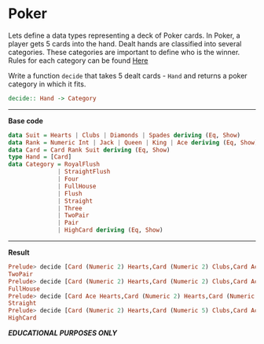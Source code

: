# Poker
Lets define a data types representing a deck of Poker cards. In Poker, a player gets 5 cards into the hand. Dealt hands are classified into several categories. These categories are important to define who is the winner. Rules for each category can be found [Here](https://en.wikipedia.org/wiki/Poker)

Write a function `decide` that takes 5 dealt cards - `Hand` and returns a poker category in which it fits.
```haskell
decide:: Hand -> Category
```
___________________________________________________________________________________________________________________________________________________________________________________
**Base code**

```haskell
data Suit = Hearts | Clubs | Diamonds | Spades deriving (Eq, Show)
data Rank = Numeric Int | Jack | Queen | King | Ace deriving (Eq, Show)
data Card = Card Rank Suit deriving (Eq, Show)
type Hand = [Card]
data Category = RoyalFlush
              | StraightFlush
              | Four
              | FullHouse
              | Flush
              | Straight
              | Three
              | TwoPair
              | Pair
              | HighCard deriving (Eq, Show)
```
___________________________________________________________________________________________________________________________________________________________________________________
**Result**
```haskell
Prelude> decide [Card (Numeric 2) Hearts,Card (Numeric 2) Clubs,Card Ace Hearts,Card Ace Clubs,Card King Spades]
TwoPair
Prelude> decide [Card (Numeric 2) Hearts,Card (Numeric 2) Clubs,Card Ace Hearts,Card Ace Clubs,Card Ace Spades]
FullHouse
Prelude> decide [Card Ace Hearts,Card (Numeric 2) Hearts,Card (Numeric 5) Hearts,Card (Numeric 3) Hearts,Card (Numeric 4) Clubs]
Straight
Prelude> decide [Card (Numeric 2) Hearts,Card (Numeric 5) Clubs,Card Ace Hearts,Card King Clubs,Card Jack Spades]
HighCard
```


***EDUCATIONAL PURPOSES ONLY***
